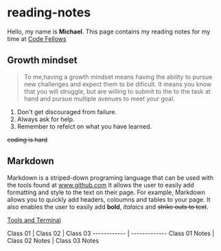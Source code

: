 # reading-notes
Hello, my name is **Michael**. This page contains my reading notes for my time at
[Code Fellows](https://www.codefellows.org/)
## Growth mindset ##
>To me,having a growth mindset means having the ability to pursue new challenges and expect them to be dificult. 
It means you know that you will struggle, but are willing to submit to the to the task at hand and pursue multiple avenues to meet your goal.  

1. Don't get discouraged from failure.
1. Always ask for help.
1. Remember to refelct on what you have learned.
  
~~coding is hard~~
## Markdown ##
Markdown is a striped-down programing language that can be used with the tools found at www.github.com
It allows the user to easily add formatting and style to the text on their page. For example, Markdown allows you to quickly add headers, coloumns and tables to your page. It also enables the user to easily add **bold**, *italaics* and ~~strike outs to text~~.


[Tools and Terminal](tools-terminal.md)

Class 01 | Class 02 | Class 03
------------ | -------------
Class 01 Notes | Class 02 Notes | Class 03 Notes
